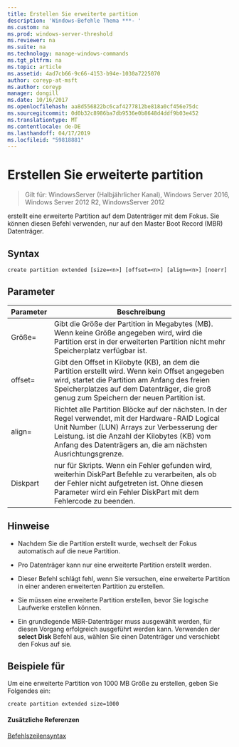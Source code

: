 ```yaml
---
title: Erstellen Sie erweiterte partition
description: 'Windows-Befehle Thema ***- '
ms.custom: na
ms.prod: windows-server-threshold
ms.reviewer: na
ms.suite: na
ms.technology: manage-windows-commands
ms.tgt_pltfrm: na
ms.topic: article
ms.assetid: 4ad7cb66-9c66-4153-b94e-1030a7225070
author: coreyp-at-msft
ms.author: coreyp
manager: dongill
ms.date: 10/16/2017
ms.openlocfilehash: aa8d556822bc6caf4277812be818a0cf456e75dc
ms.sourcegitcommit: 0d0b32c8986ba7db9536e0b8648d4ddf9b03e452
ms.translationtype: MT
ms.contentlocale: de-DE
ms.lasthandoff: 04/17/2019
ms.locfileid: "59818881"
---
```

# <a name="create-partition-extended"></a>Erstellen Sie erweiterte partition

>Gilt für: WindowsServer (Halbjährlicher Kanal), Windows Server 2016, Windows Server 2012 R2, WindowsServer 2012

erstellt eine erweiterte Partition auf dem Datenträger mit dem Fokus. Sie können diesen Befehl verwenden, nur auf den Master Boot Record \(MBR\) Datenträger.  
  
  
  
## <a name="syntax"></a>Syntax  
  
```  
create partition extended [size=<n>] [offset=<n>] [align=<n>] [noerr]  
```  
  
## <a name="parameters"></a>Parameter  
  
|Parameter|Beschreibung|  
|-------|--------|  
|Größe\=<n>|Gibt die Größe der Partition in Megabytes \(MB\). Wenn keine Größe angegeben wird, wird die Partition erst in der erweiterten Partition nicht mehr Speicherplatz verfügbar ist.|  
|offset\=<n>|Gibt den Offset in Kilobyte \(KB\), an dem die Partition erstellt wird. Wenn kein Offset angegeben wird, startet die Partition am Anfang des freien Speicherplatzes auf dem Datenträger, die groß genug zum Speichern der neuen Partition ist.|  
|align\=<n>|Richtet alle Partition Blöcke auf der nächsten. In der Regel verwendet, mit der Hardware-RAID Logical Unit Number \(LUN\) Arrays zur Verbesserung der Leistung. <n> ist die Anzahl der Kilobytes \(KB\) vom Anfang des Datenträgers an, die am nächsten Ausrichtungsgrenze.|  
|Diskpart|nur für Skripts. Wenn ein Fehler gefunden wird, weiterhin DiskPart Befehle zu verarbeiten, als ob der Fehler nicht aufgetreten ist. Ohne diesen Parameter wird ein Fehler DiskPart mit dem Fehlercode zu beenden.|  
  
## <a name="remarks"></a>Hinweise  
  
-   Nachdem Sie die Partition erstellt wurde, wechselt der Fokus automatisch auf die neue Partition.  
  
-   Pro Datenträger kann nur eine erweiterte Partition erstellt werden.  
  
-   Dieser Befehl schlägt fehl, wenn Sie versuchen, eine erweiterte Partition in einer anderen erweiterten Partition zu erstellen.  
  
-   Sie müssen eine erweiterte Partition erstellen, bevor Sie logische Laufwerke erstellen können.  
  
-   Ein grundlegende MBR-Datenträger muss ausgewählt werden, für diesen Vorgang erfolgreich ausgeführt werden kann. Verwenden der **select Disk** Befehl aus, wählen Sie einen Datenträger und verschiebt den Fokus auf sie.  
  
## <a name="BKMK_examples"></a>Beispiele für  
Um eine erweiterte Partition von 1000 MB Größe zu erstellen, geben Sie Folgendes ein:  
  
```  
create partition extended size=1000  
```  
  
#### <a name="additional-references"></a>Zusätzliche Referenzen  
[Befehlszeilensyntax](command-line-syntax-key.md)  
  

  

